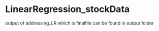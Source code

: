 # LinearRegression_stockData
output of addressing_LR which is finalfile can be found in output folder 


